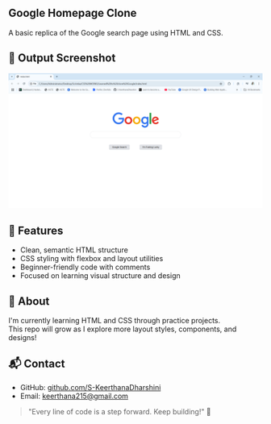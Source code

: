 
## **Google Homepage Clone**  
   A basic replica of the Google search page using HTML and CSS.  
## 📸 Output Screenshot

![output1 screenshot](./Built%20a%20Google.com%20clone/output.png)

## 🚀 Features

- Clean, semantic HTML structure
- CSS styling with flexbox and layout utilities
- Beginner-friendly code with comments
- Focused on learning visual structure and design


## 🌱 About

I'm currently learning HTML and CSS through practice projects.  
This repo will grow as I explore more layout styles, components, and designs!

## 📬 Contact

- GitHub: [github.com/S-KeerthanaDharshini](https://github.com/S-KeerthanaDharshini)
- Email: [keerthana215@gmail.com](mailto:keerthana215@gmail.com)

> "Every line of code is a step forward. Keep building!" 🌟

